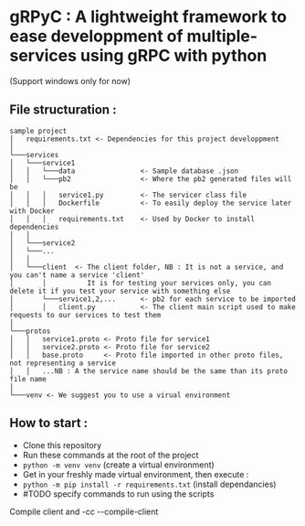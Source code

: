 # gRPyC : A lightweight framework to ease developpment of multiple-services using gRPC with python

(Support windows only for now)

## **File structuration :**

```
sample project
│   requirements.txt <- Dependencies for this project developpment
│
└───services
│   └───service1
│   │   └───data                <- Sample database .json
│   │   └───pb2                 <- Where the pb2 generated files will be
│   │   │   service1.py         <- The servicer class file
│   │   │   Dockerfile          <- To easily deploy the service later with Docker
│   │   │   requirements.txt    <- Used by Docker to install dependencies
│   │
│   └───service2
│   └───...
│   │
│   └───client  <- The client folder, NB : It is not a service, and you can't name a service 'client'
│       │          It is for testing your services only, you can delete it if you test your service with something else
│       └───service1,2,...      <- pb2 for each service to be imported
│       │   client.py           <- The client main script used to make requests to our services to test them
│
└───protos
│   │   service1.proto <- Proto file for service1
│   │   service2.proto <- Proto file for service2
│   │   base.proto     <- Proto file imported in other proto files, not representing a service
│   │   ...NB : A the service name should be the same than its proto file name
│
└───venv <- We suggest you to use a virual environment

```

## **How to start :**

- Clone this repository
- Run these commands at the root of the project
- `python -m venv venv` (create a virtual environment)
- Get in your freshly made virtual environment, then execute :
- `python -m pip install -r requirements.txt` (install dependancies)
- #TODO specify commands to run using the scripts

Compile client and
-cc
--compile-client

